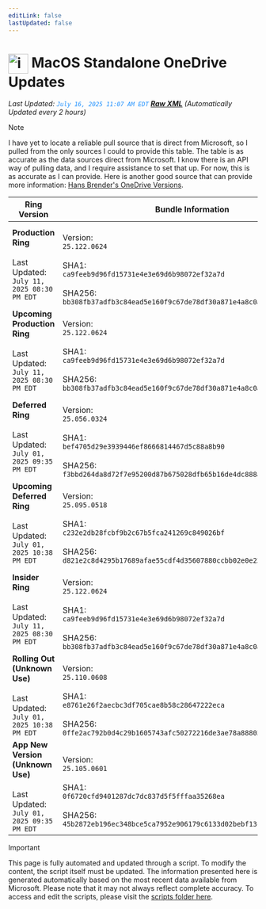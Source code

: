 ```yaml
---
editLink: false
lastUpdated: false
---
```

# <img src="/images/OneDrive_512x512x32.png" alt="image" width="40" style="vertical-align: middle; display: inline-block;" /> MacOS Standalone OneDrive Updates

<span class="extra-small">_Last Updated: <code style="color : dodgerblue">July 16, 2025 11:07 AM EDT</code> [**_Raw XML_**](https://github.com/cocopuff2u/MOFA/blob/main/latest_raw_files/macos_standalone_onedrive_all.xml)
 (Automatically Updated every 2 hours)_</span>

> [!NOTE]
> I have yet to locate a reliable pull source that is direct from Microsoft, so I pulled from the only sources I could to provide this table. The table is as accurate as the data sources direct from Microsoft. I know there is an API way of pulling data, and I require assistance to set that up. For now, this is as accurate as I can provide. Here is another good source that can provide more information: [Hans Brender's OneDrive Versions](https://hansbrender.com/all-onedrive-versions-mac/).

| Ring Version | Bundle Information  | Download |
|------|---------------------|--------------|
| **Production Ring** <br><br>Last Updated: <br> `July 11, 2025 08:30 PM EDT` | <br>Version: <br> `25.122.0624` <br><br> SHA1: <br>`ca9feeb9d96fd15731e4e3e69d6b98072ef32a7d`<br><br> SHA256:<br>`bb308fb37adfb3c84ead5e160f9c67de78df30a871e4a8c0a66224795f136a55` | [<img src='/images/OneDrive_512x512x32.png' alt='Download' width='60' style='vertical-align: middle;' />](https://oneclient.sfx.ms/Mac/Installers/25.122.0624.0003/universal/OneDrive.pkg) |
| **Upcoming Production Ring** <br><br>Last Updated: <br> `July 11, 2025 08:30 PM EDT` | <br>Version: <br> `25.122.0624` <br><br> SHA1: <br>`ca9feeb9d96fd15731e4e3e69d6b98072ef32a7d`<br><br> SHA256:<br>`bb308fb37adfb3c84ead5e160f9c67de78df30a871e4a8c0a66224795f136a55` | [<img src='/images/OneDrive_512x512x32.png' alt='Download' width='60' style='vertical-align: middle;' />](https://oneclient.sfx.ms/Mac/Installers/25.122.0624.0003/universal/OneDrive.pkg) |
| **Deferred Ring** <br><br>Last Updated: <br> `July 01, 2025 09:35 PM EDT` | <br>Version: <br> `25.056.0324` <br><br> SHA1: <br>`bef4705d29e3939446ef8666814467d5c88a8b90`<br><br> SHA256:<br>`f3bbd264da8d72f7e95200d87b675028dfb65b16de4dc888a421cb0a156eaa76` | [<img src='/images/OneDrive_512x512x32.png' alt='Download' width='60' style='vertical-align: middle;' />](https://go.microsoft.com/fwlink/?linkid=861009) |
| **Upcoming Deferred  Ring** <br><br>Last Updated: <br> `July 01, 2025 10:38 PM EDT` | <br>Version: <br> `25.095.0518` <br><br> SHA1: <br>`c232e2db28fcbf9b2c67b5fca241269c849026bf`<br><br> SHA256:<br>`d821e2c8d4295b17689afae55cdf4d35607880ccbb02e0e2383b4d6dcdb16541` | [<img src='/images/OneDrive_512x512x32.png' alt='Download' width='60' style='vertical-align: middle;' />](https://go.microsoft.com/fwlink/?linkid=861010) |
| **Insider Ring** <br><br>Last Updated: <br> `July 11, 2025 08:30 PM EDT` | <br>Version: <br> `25.122.0624` <br><br> SHA1: <br>`ca9feeb9d96fd15731e4e3e69d6b98072ef32a7d`<br><br> SHA256:<br>`bb308fb37adfb3c84ead5e160f9c67de78df30a871e4a8c0a66224795f136a55` | [<img src='/images/OneDrive_512x512x32.png' alt='Download' width='60' style='vertical-align: middle;' />](https://oneclient.sfx.ms/Mac/Installers/25.122.0624.0003/universal/OneDrive.pkg) |
| **Rolling Out (Unknown Use)** <br><br>Last Updated: <br> `July 01, 2025 10:38 PM EDT` | <br>Version: <br> `25.110.0608` <br><br> SHA1: <br>`e8761e26f2aecbc3df705cae8b58c28647222eca`<br><br> SHA256:<br>`0ffe2ac792b0d4c29b1605743afc50272216de3ae78a8880386d2e925a4c7d42` | [<img src='/images/OneDrive_512x512x32.png' alt='Download' width='60' style='vertical-align: middle;' />](https://go.microsoft.com/fwlink/?linkid=861011) |
| **App New Version (Unknown Use)** <br><br>Last Updated: <br> `July 01, 2025 09:35 PM EDT` | <br>Version: <br> `25.105.0601` <br><br> SHA1: <br>`0f6720cfd9401287dc7dc837d5f5fffaa35268ea`<br><br> SHA256:<br>`45b2872eb196ec348bce5ca7952e906179c6133d02bebf13c0b582c408644142` | [<img src='/images/OneDrive_512x512x32.png' alt='Download' width='60' style='vertical-align: middle;' />](https://go.microsoft.com/fwlink/?linkid=823060) |

> [!IMPORTANT]
> This page is fully automated and updated through a script. To modify the content, the script itself must be updated. The information presented here is generated automatically based on the most recent data available from Microsoft. Please note that it may not always reflect complete accuracy. To access and edit the scripts, please visit the [scripts folder here](https://github.com/cocopuff2u/MOFA_WEBSITE/tree/main/update_readme_scripts).
